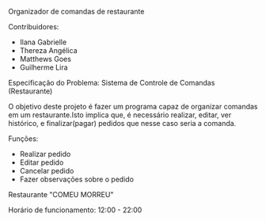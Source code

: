 Organizador de comandas de restaurante

Contribuidores:

- Ilana Gabrielle
- Thereza Angélica
- Matthews Goes
- Guilherme Lira

Especificação do Problema:
Sistema de Controle de Comandas (Restaurante)

O objetivo deste projeto é fazer um programa capaz de organizar comandas em um restaurante.Isto implica que, é necessário realizar, editar, ver histórico, e finalizar(pagar) pedidos que nesse caso seria a comanda.



Funções:


- Realizar pedido
- Editar pedido
- Cancelar pedido
- Fazer observações sobre o pedido





Restaurante "COMEU MORREU"

Horário de funcionamento: 12:00 - 22:00



